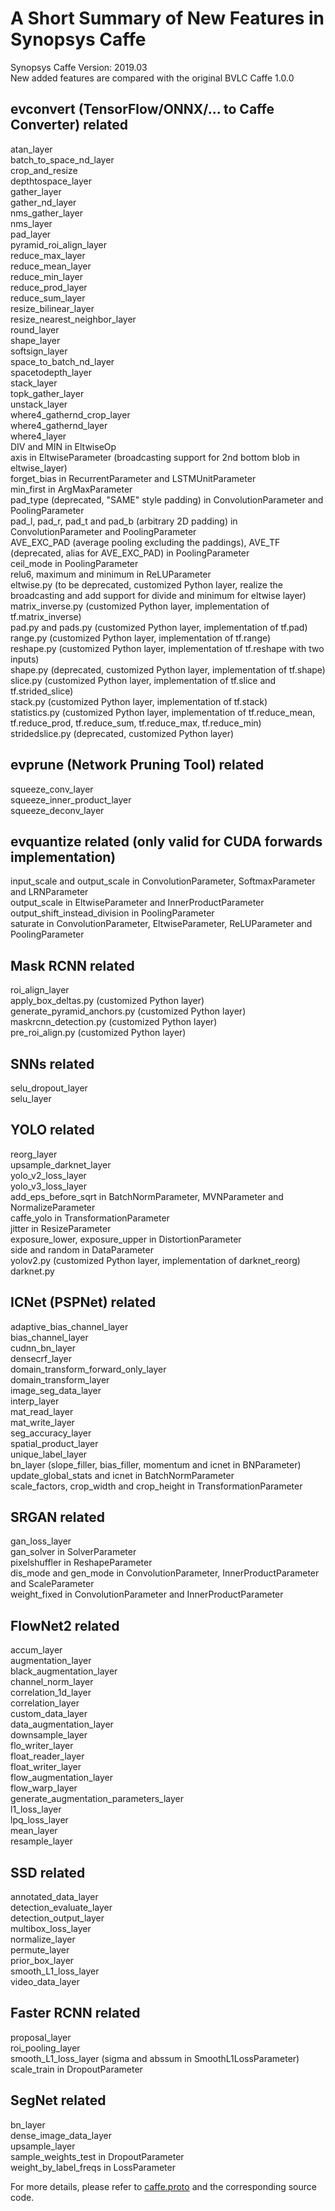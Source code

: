 A Short Summary of New Features in Synopsys Caffe
=================================================

Synopsys Caffe Version: 2019.03  
New added features are compared with the original BVLC Caffe 1.0.0
  
evconvert (TensorFlow/ONNX/... to Caffe Converter) related  
----------------------------------------------------------
atan_layer  
batch_to_space_nd_layer  
crop_and_resize  
depthtospace_layer  
gather_layer  
gather_nd_layer  
nms_gather_layer  
nms_layer  
pad_layer  
pyramid_roi_align_layer  
reduce_max_layer  
reduce_mean_layer  
reduce_min_layer  
reduce_prod_layer  
reduce_sum_layer  
resize_bilinear_layer  
resize_nearest_neighbor_layer  
round_layer  
shape_layer  
softsign_layer  
space_to_batch_nd_layer  
spacetodepth_layer  
stack_layer  
topk_gather_layer  
unstack_layer  
where4_gathernd_crop_layer  
where4_gathernd_layer  
where4_layer  
DIV and MIN in EltwiseOp  
axis in EltwiseParameter (broadcasting support for 2nd bottom blob in eltwise_layer)  
forget_bias in RecurrentParameter and LSTMUnitParameter  
min_first in ArgMaxParameter  
pad_type (deprecated, "SAME" style padding) in ConvolutionParameter and PoolingParameter  
pad_l, pad_r, pad_t and pad_b (arbitrary 2D padding) in ConvolutionParameter and PoolingParameter  
AVE_EXC_PAD (average pooling excluding the paddings), AVE_TF (deprecated, alias for AVE_EXC_PAD) in PoolingParameter  
ceil_mode in PoolingParameter  
relu6, maximum and minimum in ReLUParameter  
eltwise.py (to be deprecated, customized Python layer, realize the broadcasting and add support for divide and minimum for eltwise layer)  
matrix_inverse.py (customized Python layer, implementation of tf.matrix_inverse)  
pad.py and pads.py (customized Python layer, implementation of tf.pad)  
range.py (customized Python layer, implementation of tf.range)   
reshape.py (customized Python layer, implementation of tf.reshape with two inputs)  
shape.py (deprecated, customized Python layer, implementation of tf.shape)  
slice.py (customized Python layer, implementation of tf.slice and tf.strided_slice)  
stack.py (customized Python layer, implementation of tf.stack)  
statistics.py (customized Python layer, implementation of tf.reduce_mean, tf.reduce_prod, tf.reduce_sum, tf.reduce_max, tf.reduce_min)  
stridedslice.py (deprecated, customized Python layer)  
  
evprune (Network Pruning Tool) related  
--------------------------------------
squeeze_conv_layer  
squeeze_inner_product_layer  
squeeze_deconv_layer  
  
evquantize related (only valid for CUDA forwards implementation)  
----------------------------------------------------------------------------------  
input_scale and output_scale in ConvolutionParameter, SoftmaxParameter and LRNParameter  
output_scale in EltwiseParameter and InnerProductParameter  
output_shift_instead_division in PoolingParameter  
saturate in ConvolutionParameter, EltwiseParameter, ReLUParameter and PoolingParameter   
      
Mask RCNN related  
-------------------  
roi_align_layer  
apply_box_deltas.py (customized Python layer)  
generate_pyramid_anchors.py (customized Python layer)  
maskrcnn_detection.py (customized Python layer)  
pre_roi_align.py (customized Python layer)  
  
SNNs related  
------------
selu_dropout_layer  
selu_layer  
  
YOLO related  
--------------  
reorg_layer  
upsample_darknet_layer  
yolo_v2_loss_layer  
yolo_v3_loss_layer  
add_eps_before_sqrt in BatchNormParameter, MVNParameter and NormalizeParameter  
caffe_yolo in TransformationParameter  
jitter in ResizeParameter  
exposure_lower, exposure_upper in DistortionParameter  
side and random in DataParameter  
yolov2.py (customized Python layer, implementation of darknet_reorg)  
darknet.py  
    
ICNet (PSPNet) related  
---------------------  
adaptive_bias_channel_layer  
bias_channel_layer  
cudnn_bn_layer  
densecrf_layer  
domain_transform_forward_only_layer  
domain_transform_layer  
image_seg_data_layer  
interp_layer  
mat_read_layer  
mat_write_layer  
seg_accuracy_layer  
spatial_product_layer  
unique_label_layer  
bn_layer (slope_filler, bias_filler, momentum and icnet in BNParameter)  
update_global_stats and icnet in BatchNormParameter  
scale_factors, crop_width and crop_height in TransformationParameter  
      
SRGAN related  
-------------
gan_loss_layer  
gan_solver in SolverParameter  
pixelshuffler in ReshapeParameter  
dis_mode and gen_mode in ConvolutionParameter, InnerProductParameter and ScaleParameter  
weight_fixed in ConvolutionParameter and InnerProductParameter  
  
FlowNet2 related
----------------
accum_layer  
augmentation_layer  
black_augmentation_layer  
channel_norm_layer  
correlation_1d_layer  
correlation_layer  
custom_data_layer  
data_augmentation_layer  
downsample_layer  
flo_writer_layer  
float_reader_layer  
float_writer_layer  
flow_augmentation_layer  
flow_warp_layer  
generate_augmentation_parameters_layer  
l1_loss_layer  
lpq_loss_layer  
mean_layer  
resample_layer  
  
SSD related
-----------
annotated_data_layer    
detection_evaluate_layer  
detection_output_layer  
multibox_loss_layer  
normalize_layer  
permute_layer  
prior_box_layer  
smooth_L1_loss_layer  
video_data_layer  
  
Faster RCNN related
-------------------
proposal_layer  
roi_pooling_layer  
smooth_L1_loss_layer (sigma and abssum in SmoothL1LossParameter)  
scale_train in DropoutParameter  
  
SegNet related
--------------
bn_layer  
dense_image_data_layer  
upsample_layer  
sample_weights_test in DropoutParameter  
weight_by_label_freqs in LossParameter  
    
    
For more details, please refer to [caffe.proto](https://github.com/foss-for-synopsys-dwc-arc-processors/synopsys-caffe/blob/master/src/caffe/proto/caffe.proto) and the corresponding source code.

